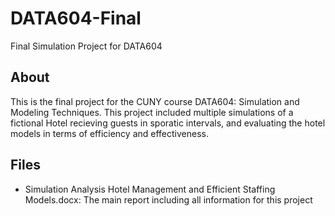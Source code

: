 # DATA604-Final
Final Simulation Project for DATA604

## About

This is the final project for the CUNY course DATA604: Simulation and Modeling Techniques.
This project included multiple simulations of a fictional Hotel recieving guests in sporatic intervals, and evaluating the hotel models in terms of efficiency and effectiveness.

## Files

- Simulation Analysis Hotel Management and Efficient Staffing Models.docx: The main report including all information for this project
